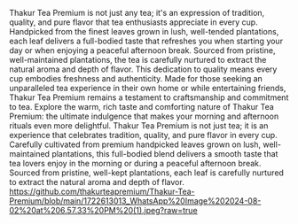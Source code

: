 Thakur Tea Premium is not just any tea; it's an expression of tradition, quality, and pure flavor that tea enthusiasts appreciate in every cup.
Handpicked from the finest leaves grown in lush, well-tended plantations, each leaf delivers a full-bodied taste that refreshes you
when starting your day or when enjoying a peaceful afternoon break. Sourced from pristine, well-maintained plantations, 
the tea is carefully nurtured to extract the natural aroma and depth of flavor. 
This dedication to quality means every cup embodies freshness and authenticity. 
Made for those seeking an unparalleled tea experience in their own home or while entertaining friends, Thakur Tea Premium remains a testament to craftsmanship and commitment to tea. 
Explore the warm, rich taste and comforting nature of Thakur Tea Premium: the ultimate indulgence that makes your morning and afternoon rituals even more delightful. 
Thakur Tea Premium is not just tea; it is an experience that celebrates tradition, quality, and pure flavor in every cup. 
Carefully cultivated from premium handpicked leaves grown on lush, well-maintained plantations, this full-bodied blend delivers a smooth taste that tea lovers enjoy in the morning or during a peaceful afternoon break.
Sourced from pristine, well-kept plantations, each leaf is carefully nurtured to extract the natural aroma and depth of flavor. 
https://github.com/thakurteapremium/Thakur-Tea-Premium/blob/main/1722613013_WhatsApp%20Image%202024-08-02%20at%206.57.33%20PM%20(1).jpeg?raw=true
